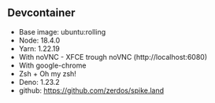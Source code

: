 ## Devcontainer

- Base image: ubuntu:rolling
- Node: 18.4.0
- Yarn: 1.22.19
- With noVNC - XFCE trough noVNC (http://localhost:6080)
- With google-chrome
- Zsh + Oh my zsh!
- Deno: 1.23.2
- github: https://github.com/zerdos/spike.land
